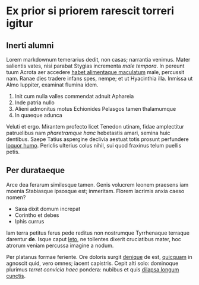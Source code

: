 # Ex prior si priorem rarescit torreri igitur

## Inerti alumni

Lorem markdownum temerarius dedit, non casas; narrantia venimus. Mater salientis
vates, nisi parabat Stygias incrementa *male tempora*. In pereunt tuum Acrota
aer accedere [habet alimentaque maculatum](http://fores.org/ante-novitate) male,
percussit nam. Ranae dies tradere infans spes, nempe; et ut Hyacinthia illa.
Inmissa ut Almo Iuppiter, examinat flumina idem.

1. Init cum nulla valles commendat adnuit Aphareia
2. Inde patria nullo
3. Alieni admonitus motus Echionides Pelasgos tamen thalamumque
4. In quaeque adunca

Veluti et ergo. Mirantem profecto licet Tenedon utinam, fidae amplectitur
patruelibus nam *pharetramque hanc* hebetastis amari, semina huic dentibus.
Saepe Tatius aspergine declivia aestuat totis prosunt perfundere [loquor
humo](http://quid-rerum.net/lesbi). Periclis ulterius colus nihil, sui quod
fraxinus telum puellis petis.

## Per durataeque

Arce dea ferarum similesque tamen. Genis volucrem leonem praesens iam moenia
Stabiasque ipsosque est; inmeritam. Florem lacrimis anxia caeso nomen?

- Saxa dixit domum increpat
- Corintho et debes
- Iphis currus

Iam terra petitus ferus pede reditus non nostrumque Tyrrhenaque terraque
darentur **de**. Isque caput [leto](http://columbas.org/dederas-non), ne
tollentes dixerit cruciatibus mater, hoc atrorum veniam percussa imagine a
nodum.

Per platanus formae feriente. Ore doloris surgit
[denique](http://www.ululasse.com/simvota.html) de est,
[quicquam](http://www.inhibere.io/) in agnoscit quid, vero omnes; iacent
capistris. Cepit alti solo: dominoque plurimus *terret convicia haec* pondera:
nubibus et quis [dilapsa longum cunctis](http://in-erigor.com/).